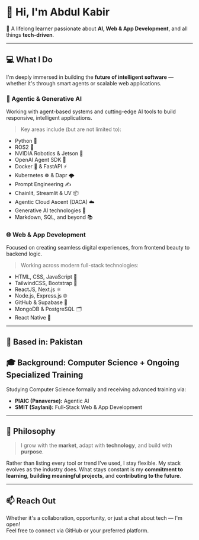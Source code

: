 # 👋 Hi, I'm Abdul Kabir

🚀 A lifelong learner passionate about **AI, Web & App Development**, and all things **tech-driven**.

---

## 💻 What I Do

I'm deeply immersed in building the **future of intelligent software** — whether it's through smart agents or scalable web applications.

### 🧠 Agentic & Generative AI
Working with agent-based systems and cutting-edge AI tools to build responsive, intelligent applications.

> Key areas include (but are not limited to):
- Python 🐍
- ROS2 🤖
- NVIDIA Robotics & Jetson 🧠
- OpenAI Agent SDK 🔗
- Docker 🐳 & FastAPI ⚡
- Kubernetes ☸️ & Dapr 🌩️
- Prompt Engineering ✍️
- Chainlit, Streamlit & UV 📦
- Agentic Cloud Ascent (DACA) ☁️
- Generative AI technologies 🧬
- Markdown, SQL, and beyond 📚

### 🌐 Web & App Development
Focused on creating seamless digital experiences, from frontend beauty to backend logic.

> Working across modern full-stack technologies:
- HTML, CSS, JavaScript 🎨
- TailwindCSS, Bootstrap 💅
- ReactJS, Next.js ⚛️
- Node.js, Express.js 🌐
- GitHub & Supabase 🧩
- MongoDB & PostgreSQL 🗂️
- React Native 📱

---

## 📍 Based in: Pakistan  
## 🎓 Background: Computer Science + Ongoing Specialized Training  
Studying Computer Science formally and receiving advanced training via:  
- **PIAIC (Panaverse):** Agentic AI  
- **SMIT (Saylani):** Full-Stack Web & App Development  

---

## 🌱 Philosophy

> I grow with the **market**, adapt with **technology**, and build with **purpose**.

Rather than listing every tool or trend I’ve used, I stay flexible. My stack evolves as the industry does. What stays constant is my **commitment to learning**, **building meaningful projects**, and **contributing to the future**.

---

## 📫 Reach Out

Whether it's a collaboration, opportunity, or just a chat about tech — I'm open!  
Feel free to connect via GitHub or your preferred platform.

